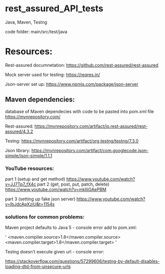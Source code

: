 # rest_assured_API_tests
Java, Maven, Testng

code folder: main/src/test/java

# Resources:
Rest-assured documnetation:
https://github.com/rest-assured/rest-assured

Mock server used for testing:
https://reqres.in/

Json-server set up:
https://www.npmjs.com/package/json-server

## Maven dependencies:
database of Maven dependecies with code to be pasted into pom.xml file 
https://mvnrepository.com/

Rest-assured:
https://mvnrepository.com/artifact/io.rest-assured/rest-assured/4.3.2

Testng:
https://mvnrepository.com/artifact/org.testng/testng/7.3.0

Json library:
https://mvnrepository.com/artifact/com.googlecode.json-simple/json-simple/1.1.1

### YouTube resources:
part 1 (setup and get method) https://www.youtube.com/watch?v=JJ7Tp7_fX4c
part 2 (get, post, put, patch, delete) https://www.youtube.com/watch?v=mkIliGAePBM

part 3 (setting up fake json server) https://www.youtube.com/watch?v=IbJdcApXziU&t=1154s

### solutions for common problems:

Maven project defaults to Java 5 - console error
add to pom.xml: 

'
<properties>
        <maven.compiler.source>1.8</maven.compiler.source>
        <maven.compiler.target>1.8</maven.compiler.target>
</properties>
'

Testng doesn't execute given url - console error:

https://stackoverflow.com/questions/57299606/testng-by-default-disables-loading-dtd-from-unsecure-urls


    
